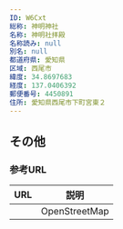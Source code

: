 ```yaml
---
ID: W6Cxt
総称: 神明神社
名称: 神明社拝殿
名称読み: null
別名: null
都道府県: 愛知県
区域: 西尾市
緯度: 34.8697683
経度: 137.0406392
郵便番号: 4450891
住所: 愛知県西尾市下町宮東２
---
```


## その他

### 参考URL

| URL | 説明          |
| --- | ------------- |
|     | OpenStreetMap |
